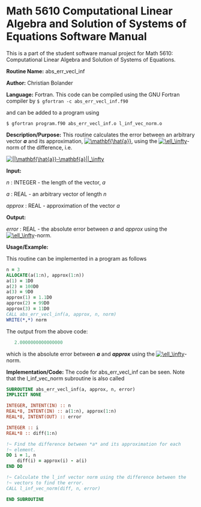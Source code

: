 # Math 5610 Computational Linear Algebra and Solution of Systems of Equations Software Manual

This is a part of the student software manual project for Math 5610: Computational Linear Algebra and Solution of Systems of Equations. 

**Routine Name:**           abs_err_vecl_inf

**Author:** Christian Bolander

**Language:** Fortran. This code can be compiled using the GNU Fortran compiler by
```$ gfortran -c abs_err_vecl_inf.f90```

and can be added to a program using

```$ gfortran program.f90 abs_err_vecl_inf.o l_inf_vec_norm.o ``` 

**Description/Purpose:** This routine calculates the error between an arbitrary vector ***a*** and its approximation, <a href="https://www.codecogs.com/eqnedit.php?latex=\mathbf{\hat{a}}" target="_blank"><img src="https://latex.codecogs.com/gif.latex?\mathbf{\hat{a}}" title="\mathbf{\hat{a}}" /></a>, using the <a href="https://www.codecogs.com/eqnedit.php?latex=\ell_\infty" target="_blank"><img src="https://latex.codecogs.com/gif.latex?\ell_\infty" title="\ell_\infty" /></a>-norm of the difference, i.e.

<a href="https://www.codecogs.com/eqnedit.php?latex=||\mathbf{\hat{a}}-\mathbf{a}||_\infty" target="_blank"><img src="https://latex.codecogs.com/gif.latex?||\mathbf{\hat{a}}-\mathbf{a}||_\infty" title="||\mathbf{\hat{a}}-\mathbf{a}||_\infty" /></a>

**Input:**  

*n* : INTEGER - the length of the vector, *a*

*a* : REAL - an arbitrary vector of length *n*

*approx* : REAL - approximation of the vector *a*

**Output:** 

*error* : REAL - the absolute error between *a* and *approx* using the <a href="https://www.codecogs.com/eqnedit.php?latex=\ell_\infty" target="_blank"><img src="https://latex.codecogs.com/gif.latex?\ell_\infty" title="\ell_\infty" /></a>-norm.

**Usage/Example:**

This routine can be implemented in a program as follows

```fortran
n = 3
ALLOCATE(a(1:n), approx(1:n))
a(1) = 1D0
a(2) = 100D0
a(3) = 9D0
approx(1) = 1.1D0
approx(2) = 99D0
approx(3) = 11D0
CALL abs_err_vecl_inf(a, approx, n, norm)
WRITE(*,*) norm 
```

The output from the above code:

```fortran
   2.0000000000000000      
```

which is the absolute error between ***a*** and ***approx*** using the <a href="https://www.codecogs.com/eqnedit.php?latex=\ell_\infty" target="_blank"><img src="https://latex.codecogs.com/gif.latex?\ell_\infty" title="\ell_\infty" /></a>-norm.

**Implementation/Code:** The code for abs_err_vecl_inf can be seen. Note that the l_inf_vec_norm subroutine is also called

```fortran
SUBROUTINE abs_err_vecl_inf(a, approx, n, error)
IMPLICIT NONE

INTEGER, INTENT(IN) :: n
REAL*8, INTENT(IN) :: a(1:n), approx(1:n)
REAL*8, INTENT(OUT) :: error

INTEGER :: i
REAL*8 :: diff(1:n)

!~ Find the difference between *a* and its approximation for each
!~ element.
DO i = 1, n
	diff(i) = approx(i) - a(i)
END DO

!~ Calculate the l_inf vector norm using the difference between the
!~ vectors to find the error.
CALL l_inf_vec_norm(diff, n, error)

END SUBROUTINE
```

